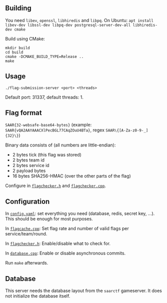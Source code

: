 
Building
--------
You need `libev`, `openssl`, `libhiredis` and `libpq`. On Ubuntu: `apt install libev-dev libssl-dev libpq-dev postgresql-server-dev-all libhiredis-dev cmake`

Build using CMake: 
```
mkdir build
cd build
cmake -DCMAKE_BUILD_TYPE=Release ..
make
```


Usage
-----
```
./flag-submission-server <port> <threads>
```
Default port: 31337, default threads: 1.


Flag format
-----------
`SAAR{32-websafe-base64-bytes}` (example: `SAAR{vQA2AAYAAACXlPecBGL77CAqZOuU4BTa}`, regex `SAAR\{[A-Za-z0-9-_]{32}\}`)

Binary data consists of (all numbers are little-endian): 

- 2 bytes tick (this flag was stored)
- 2 bytes team id
- 2 bytes service id
- 2 payload bytes
- 16 bytes SHA256-HMAC (over the other parts of the flag)

Configure in [`flagchecker.h`](src/flagchecker.h) and [`flagchecker.cpp`](src/flagchecker.cpp). 


Configuration
-------------
In [`config.yaml`](../config.sample.yaml): set everything you need (database, redis, secret key, ...). This should be enough for most purposes.

In [`flagcache.cpp`](src/flagcache.cpp): Set flag rate and number of valid flags per service/team/round. 

In [`flagchecker.h`](src/flagchecker.h): Enable/disable what to check for. 

In [`database.cpp`](src/database.cpp): Enable or disable asynchronous commits.

Run `make` afterwards.


Database
--------
This server needs the database layout from the `saarctf` gameserver. It does not initialize the database itself.
